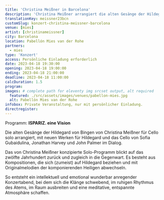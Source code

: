 ```yaml
---
title: 'Christina Meißner in Barcelona'
description: 'Christina Meißner arrangiert die alten Gesänge der Hildegard von Bingen für Cello solo.'
translationKey: meissner23bcn
customSlug: konzert-christina-meissner-barcelona
venue: [mies]
artist: [christinameissner]
city: Barcelona
location: Pabellón Mies van der Rohe
partners:
  - mies
type: 'Konzert'
access: Persönliche Einladung erforderlich
date: 2023-04-18 19:30:00
opening: 2023-04-18 19:00:00
ending: 2023-04-18 21:00:00
deadline: 2023-04-18 11:00:00
calcDuration: 1.5
program:
images: # complete path for eleventy img srcset output, alt required
  featured: ./src/assets/images/venues/pabellon-mies.jpg
  alt: Pabellón Mies van der Rohe
infobox: Private Veranstaltung, nur mit persönlicher Einladung.
directregister:
---
```


Programm: **ISPARIZ. eine Vision**

Die alten Gesänge der Hildegard von Bingen von Christina Meißner für Cello solo arrangiert, mit neuen Werken für Hildegard und das Cello von Sofia Gubaidulina, Jonathan Harvey und John Palmer im Dialog.

Das von Christina Meißner konzipierte Solo-Programm blickt auf das zwölfte Jahrhundert zurück und zugleich in die Gegenwart. Es besteht aus Kompositionen, die sich (zumeist) auf Hildegard beziehen und mit Originalmelodien der komponierenden Heiligen abwechseln.

So entsteht ein intellektuell und emotional wunderbar anregender Konzertabend, bei dem sich die Klänge schwebend, im ruhigen Rhythmus des Atems, im Raum ausbreiten und eine meditative, entspannte Atmosphäre schaffen.
